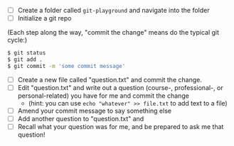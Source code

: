 - [ ] Create a folder called `git-playground` and navigate into the folder
- [ ] Initialize a git repo

(Each step along the way, "commit the change" means do the typical git cycle:)

```bash
$ git status
$ git add .
$ git commit -m 'some commit message'
```

- [ ] Create a new file called "question.txt" and commit the change.
- [ ] Edit "question.txt" and write out a question (course-, professional-, or personal-related) you have for me and commit the change 
  - (hint: you can use `echo "whatever" >> file.txt` to add text to a file)
- [ ] Amend your commit message to say something else
- [ ] Add another question to "question.txt" and 
- [ ] Recall what your question was for me, and be prepared to ask me that question!
